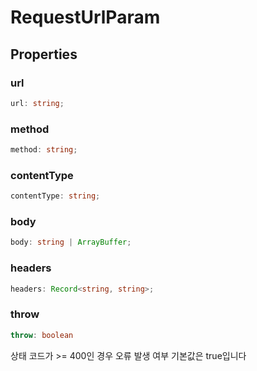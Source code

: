 # RequestUrlParam

## Properties

### url

```ts
url: string;
```

### method

```ts
method: string;
```

### contentType

```ts
contentType: string;
```

### body

```ts
body: string | ArrayBuffer;
```

### headers

```ts
headers: Record<string, string>;
```

### throw

```ts
throw: boolean
```

상태 코드가 &gt;= 400인 경우 오류 발생 여부
기본값은 true입니다
